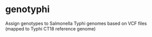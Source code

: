 # genotyphi
Assign genotypes to Salmonella Typhi genomes based on VCF files (mapped to Typhi CT18 reference genome)
